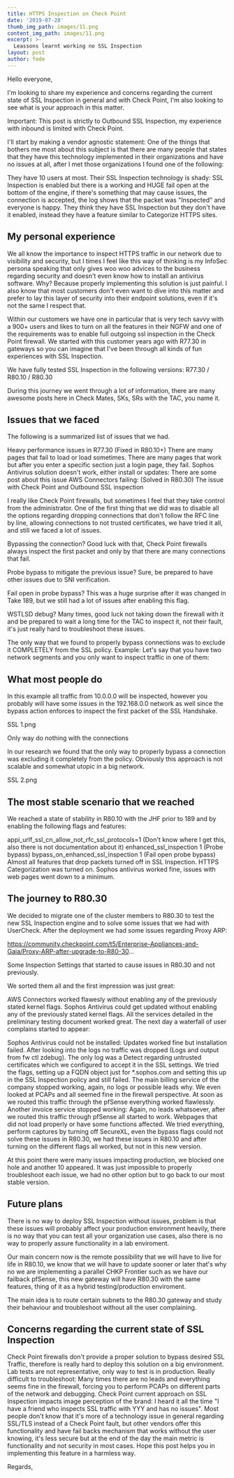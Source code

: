 ```yaml
---
title: HTTPS Inspection on Check Point
date: '2019-07-28'
thumb_img_path: images/11.png
content_img_path: images/11.png
excerpt: >-
  Leassons learnt working no SSL Inspection
layout: post
author: fede
---
```


Hello everyone,

I'm looking to share my experience and concerns regarding the current state of SSL Inspection in general and with Check Point, I'm also looking to see what is your approach in this matter.

Important: This post is strictly to Outbound SSL Inspection, my experience with inbound is limited with Check Point.

I'll start by making a vendor agnostic statement: One of the things that bothers me most about this subject is that there are many people that states that they have this technology implemented in their organizations and have no issues at all, after I met those organizations I found one of the following:

They have 10 users at most.
Their SSL Inspection technology is shady: SSL Inspection is enabled but there is a working and HUGE fail open at the bottom of the engine, if there's something that may cause issues, the connection is accepted, the log shows that the packet was "Inspected" and everyone is happy.
They think they have SSL Inspection but they don't have it enabled, instead they have a feature similar to Categorize HTTPS sites.

## My personal experience

We all know the importance to inspect HTTPS traffic in our network due to visibility and security, but I times I feel like this way of thinking is my InfoSec persona speaking that only gives woo woo advices to the business regarding security and doesn't even know how to install an antivirus software. Why? Because properly implementing this solution is just painful. I also know that most customers don't even want to dive into this matter and prefer to lay this layer of security into their endpoint solutions, even if it's not the same I respect that.

Within our customers we have one in particular that is very tech savvy with a 900+ users and likes to turn on all the features in their NGFW and one of the requirements was to enable full outgoing ssl inspection in the Check Point firewall. We started with this customer years ago with R77.30 in gateways so you can imagine that I've been through all kinds of fun experiences with SSL Inspection.

We have fully tested SSL Inspection in the following versions: R77.30 / R80.10 / R80.30

During this journey we went through a lot of information, there are many awesome posts here in Check Mates, SKs, SRs with the TAC, you name it.

## Issues that we faced

The following is a summarized list of issues that we had.

Heavy performance issues in R77.30 (Fixed in R80.10+)
There are many pages that fail to load or load sometimes.
There are many pages that work but after you enter a specific section just a login page, they fail.
Sophos Antivirus solution doesn't work, either install or updates: There are some post about this issue
AWS Connectors failing: (Solved in R80.30)
The issue with Check Point and Outbound SSL inspection

I really like Check Point firewalls, but sometimes I feel that they take control from the administrator. One of the first thing that we did was to disable all the options regarding dropping connections that don't follow the RFC line by line, allowing connections to not trusted certificates, we have tried it all, and still we faced a lot of issues.

Bypassing the connection? Good luck with that, Check Point firewalls always inspect the first packet and only by that there are many connections that fail.

Probe bypass to mitigate the previous issue? Sure, be prepared to have other issues due to SNI verification.

Fail open in probe bypass? This was a huge surprise after it was changed in Take 189, but we still had a lot of issues after enabling this flag.

WSTLSD debug? Many times, good luck not taking down the firewall with it and be prepared to wait a long time for the TAC to inspect it, not their fault, it's just really hard to troubleshoot these issues.

The only way that we found to properly bypass connections was to exclude it COMPLETELY from the SSL policy. Example: Let's say that you have two network segments and you only want to inspect traffic in one of them:

## What most people do

In this example all traffic from 10.0.0.0 will be inspected, however you probably will have some issues in the 192.168.0.0 network as well since the bypass action enforces to inspect the first packet of the SSL Handshake.

SSL 1.png

Only way do nothing with the connections

In our research we found that the only way to properly bypass a connection was excluding it completely from the policy. Obviously this approach is not scalable and somewhat utopic in a big network.

SSL 2.png

## The most stable scenario that we reached

We reached a state of stability in R80.10 with the JHF prior to 189 and by enabling the following flags and features:

appi_urlf_ssl_cn_allow_not_rfc_ssl_protocols=1 (Don't know where I get this, also there is not documentation about it)
enhanced_ssl_inspection 1 (Probe bypass)
bypass_on_enhanced_ssl_inspection 1 (Fail open probe bypass)
Almost all features that drop packets turned off in SSL Inspection.
HTTPS Categorization was turned on.
Sophos antivirus worked fine, issues with web pages went down to a minimum.

## The journey to R80.30

We decided to migrate one of the cluster members to R80.30 to test the new SSL Inspection engine and to solve some issues that we had with UserCheck. After the deployment we had some issues regarding Proxy ARP:

https://community.checkpoint.com/t5/Enterprise-Appliances-and-Gaia/Proxy-ARP-after-upgrade-to-R80-30...

Some Inspection Settings that started to cause issues in R80.30 and not previously.

We sorted them all and the first impression was just great:

AWS Connectors worked flawesly without enabling any of the previously stated kernel flags.
Sophos Antivirus could get updated without enabling any of the previously stated kernel flags.
All the services detailed in the preliminary testing document worked great.
The next day a waterfall of user complains started to appear:

Sophos Antivirus could not be installed: Updates worked fine but installation failed. After looking into the logs no traffic was dropped (Logs and output from fw ctl zdebug). The only log was a Detect regarding untrusted certificates which we configured to accept it in the SSL settings. We tried the flags, setting up a FQDN object just for *.sophos.com and setting this up in the SSL Inspection policy and still failed.
The main billing service of the company stopped working, again, no logs or possible leads why. We even looked at PCAPs and all seemed fine in the firewall perspective. At soon as we routed this traffic through the pfSense everything worked flawlessly.
Another invoice service stopped working: Again, no leads whatsoever, after we routed this traffic through pfSense all started to work.
Webpages that did not load properly or have some functions affected.
We tried everything, perform captures by turning off SecureXL, even the bypass flags could not solve these issues in R80.30, we had these issues in R80.10 and after turning on the different flags all worked, but not in this new version.

At this point there were many issues impacting production, we blocked one hole and another 10 appeared. It was just impossible to properly troubleshoot each issue, we had no other option but to go back to our most stable version.

## Future plans

There is no way to deploy SSL Inspection without issues, problem is that these issues will probably affect your production environment heavily, there is no way that you can test all your organization use cases, also there is no way to properly assure functionality in a lab enviroment.

Our main concern now is the remote possibility that we will have to live for life in R80.10, we know that we will have to update sooner or later that's why no we are implementing a parallel CHKP Frontier such as we have our failback pfSense, this new gateway will have R80.30 with the same features, thing of it as a hybrid testing/production enviroment.

The main idea is to route certain subnets to the R80.30 gateway and study their behaviour and troubleshoot without all the user complaining.

## Concerns regarding the current state of SSL Inspection

Check Point firewalls don't provide a proper solution to bypass desired SSL Traffic, therefore is really hard to deploy this solution on a big environment.
Lab tests are not representative, only way to test is in production.
Really difficult to troubleshoot: Many times there are no leads and everything seems fine in the firewall, forcing you to perform PCAPs on different parts of the network and debugging.
Check Point current approach on SSL Inspection impacts image perception of the brand: I heard it all the time "I have a friend who inspects SSL traffic with YYY and has no issues". Most people don't know that it's more of a technology issue in general regarding SSL/TLS instead of a Check Point fault, but other vendors offer this functionality and have fail backs mechanism that works without the user knowing, it's less secure but at the end of the day the main metric is functionality and not security in most cases.
Hope this post helps you in implementing this feature in a harmless way.

Regards,